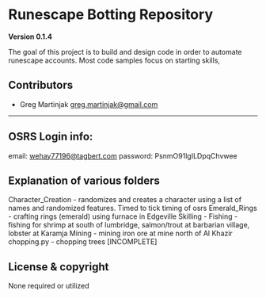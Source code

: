 # Runescape Botting Repository

**Version 0.1.4**

The goal of this project is to build and design code in order to automate runescape accounts.
Most code samples focus on starting skills, 

## Contributors
- Greg Martinjak <greg.martinjak@gmail.com>
---

## OSRS Login info:
email: wehay77196@tagbert.com
password: PsnmO91lgILDpqChvwee

## Explanation of various folders
Character_Creation - randomizes and creates a character using a list of names and randomized features.  Timed to tick timing of osrs
Emerald_Rings - crafting rings (emerald) using furnace in Edgeville
Skilling - 
    Fishing - fishing for shrimp at south of lumbridge, salmon/trout at barbarian village, lobster at Karamja
    Mining - mining iron ore at mine north of Al Khazir
    chopping.py - chopping trees [INCOMPLETE]

## License & copyright
None required or utilized